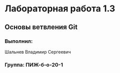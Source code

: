 # Лабораторная работа 1.3
## Основы ветвления Git
### Выполнил:
Шальнев Владимир Сергеевич
### Группа: ПИЖ-б-о-20-1
